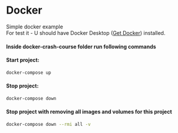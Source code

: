 # Docker
Simple docker example<br>
For test it - U should have Docker Desktop (<a href="https://docs.docker.com/get-docker/">Get Docker</a>) installed.


#### Inside docker-crash-course folder run following commands

#### Start project:

```bash
docker-compose up
```

#### Stop project:

```bash
docker-compose down
```

#### Stop project with removing all images and volumes for this project

```bash
docker-compose down --rmi all -v
```
